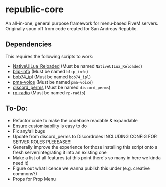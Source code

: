 # republic-core
An all-in-one, general purpose framework for menu-based FiveM servers. Originally spun off from code created for San Andreas Republic.

## Dependencies
This requires the following scripts to work:
- [NativeUILua_Reloaded](https://github.com/sdiaz/NativeUILua_Reloaded) (Must be named `NativeUILua_Reloaded`)
- [blip-info](https://github.com/glitchdetector/fivem-blip-info) (Must be named `blip_info`)
- [bob74_ipl](https://github.com/Bob74/bob74_ipl) (Must be named `bob74_ipl`)
- [pma-voice](https://github.com/AvarianKnight/pma-voice) (Must be named `pma-voice`)
- [discord_perms](https://github.com/logan-mcgee/discord_perms) (Must be named `discord_perms`)
- [rp-radio](https://github.com/AvarianKnight/rp-radio) (Must be named `rp-radio`)

## To-Do:
- Refactor code to make the codebase readable & expandable
- Ensure customisability is easy to do
- Fix any/all bugs
- Update from discord_perms to Discordroles INCLUDING CONFIG FOR SERVER ROLES PLEEEASE!!!
- Generally improve the experience for those installing this script onto a fresh server/integrating it into an existing one
- Make a list of all features (at this point there's so many in here we kinda need it)
- Figure out what licence we wanna publish this under (e.g. creative commons?)
- Props for Prop Menu
